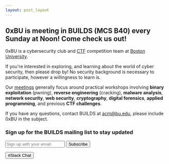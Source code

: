 ```yaml
---
layout: post_layout
---
```


0xBU is meeting in BUILDS (MCS B40) every Sunday at Noon! Come check us out!
---
0xBU is a cybersecurity club and <a href="https://ctftime.org/ctf-wtf/">CTF</a> competition team at <a href="https://www.bu.edu">Boston University</a>. 

If you're interested in exploring, and learning about the world of cyber security, then please drop by! No security background is necessary to participate, however a willingness to learn is.

<!-- We meet regularly every **Saturday from 1PM to 3PM in 111 Cummington Mall, Room B26, Boston, MA 02215** (<a href="http://builds.cc">BUILDS</a> room). The best way to know if a meeting will be held is to sign up for our <a href="https://builds.us14.list-manage.com/subscribe/post?u=48eeff7657509db01b37d0c9b&amp;id=c7c2160530">mailing list</a>. -->

Our <a href="https://github.com/0xbu/workshops">meetings</a> generally focus around practical workshops involving **binary exploitation** (pwning), **reverse engineering** (cracking), **malware analysis**, **network security**, **web security**, **cryptography**, **digital forensics**, **applied programming**, and previous **CTF challenges**.

If you have any questions, contact BUILDS at <a href="mailto:acm@bu.edu">acm@bu.edu</a>, please include 0xBU in the subject.

<!-- Begin Mailing List -->
### Sign up for the BUILDS mailing list to stay updated

<form action="//builds.us14.list-manage.com/subscribe/post?u=48eeff7657509db01b37d0c9b&amp;id=c7c2160530" method="post" id="mc-embedded-subscribe-form" name="mc-embedded-subscribe-form" target="_blank" novalidate="">
    <div id="mc_embed_signup_scroll">
        <input type="email" value="" name="EMAIL" id="mce-EMAIL" placeholder="Sign up with your email." required="">
        <!-- real people should not fill this in and expect good things - do not remove this or risk form bot signups-->
        <div style="display: none;" aria-hidden="true"><input type="text" name="b_48eeff7657509db01b37d0c9b_c7c2160530" tabindex="-1" value=""></div>
        <input class="button-primary" type="submit" value="Subscribe" name="subscribe" id="mc-embedded-subscribe">
    </div>
</form>

<a href="https://0xbu.slack.com" class="button-primary"><input class="button-primary" type="button" value="#Slack Chat"></a>

<script src="https://code.jquery.com/jquery-1.11.3.min.js"></script>
